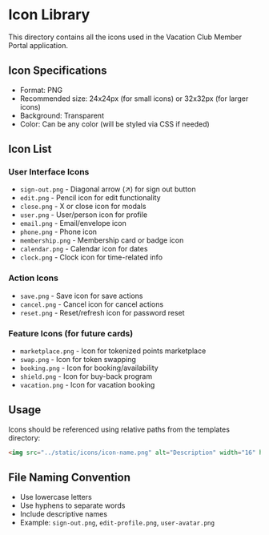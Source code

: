 # Icon Library

This directory contains all the icons used in the Vacation Club Member Portal application.

## Icon Specifications
- Format: PNG
- Recommended size: 24x24px (for small icons) or 32x32px (for larger icons)
- Background: Transparent
- Color: Can be any color (will be styled via CSS if needed)

## Icon List

### User Interface Icons
- `sign-out.png` - Diagonal arrow (↗️) for sign out button
- `edit.png` - Pencil icon for edit functionality
- `close.png` - X or close icon for modals
- `user.png` - User/person icon for profile
- `email.png` - Email/envelope icon
- `phone.png` - Phone icon
- `membership.png` - Membership card or badge icon
- `calendar.png` - Calendar icon for dates
- `clock.png` - Clock icon for time-related info

### Action Icons
- `save.png` - Save icon for save actions
- `cancel.png` - Cancel icon for cancel actions
- `reset.png` - Reset/refresh icon for password reset

### Feature Icons (for future cards)
- `marketplace.png` - Icon for tokenized points marketplace
- `swap.png` - Icon for token swapping
- `booking.png` - Icon for booking/availability
- `shield.png` - Icon for buy-back program
- `vacation.png` - Icon for vacation booking

## Usage
Icons should be referenced using relative paths from the templates directory:
```html
<img src="../static/icons/icon-name.png" alt="Description" width="16" height="16">
```

## File Naming Convention
- Use lowercase letters
- Use hyphens to separate words
- Include descriptive names
- Example: `sign-out.png`, `edit-profile.png`, `user-avatar.png`
